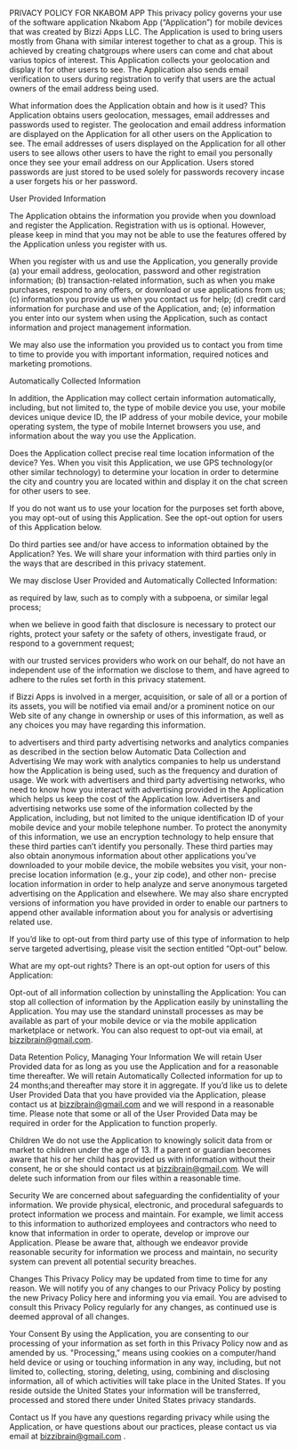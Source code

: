 PRIVACY POLICY FOR NKABOM APP
This privacy policy governs your use of the software application Nkabom App (“Application”) for mobile devices that was created by Bizzi Apps LLC. The Application is used to bring users mostly from Ghana with similar interest together to chat as a group. This is achieved by creating chatgroups where users can come and chat about varius topics of interest. This Application collects your geolocation and display it for other users to see. The Application also sends email verification to users during registration to verify that users are the actual owners of the email address being used.

What information does the Application obtain and how is it used?
This Application obtains users geolocation, messages, email addresses and passwords used to register. The geolocation and email address information are displayed on the Application for all other users on the Application to see. The email addresses of users displayed on the Application for all other users to see allows other users to have the right to email you personally once they see your email address on our Application. Users stored passwords are just stored to be used solely for passwords recovery incase a user forgets his or her password.

User Provided Information 

The Application obtains the information you provide when you download and register the Application. Registration with us is optional. However, please keep in mind that you may not be able to use the features offered by the Application unless you register with us.

When you register with us and use the Application, you generally provide (a) your email address, geolocation, password and other registration information; (b) transaction-related information, such as when you make purchases, respond to any offers, or download or use applications from us; (c) information you provide us when you contact us for help; (d) credit card information for purchase and use of the Application, and; (e) information you enter into our system when using the Application, such as contact information and project management information.

We may also use the information you provided us to contact you from time to time to provide you with important information, required notices and marketing promotions.

Automatically Collected Information 

In addition, the Application may collect certain information automatically, including, but not limited to, the type of mobile device you use, your mobile devices unique device ID, the IP address of your mobile device, your mobile operating system, the type of mobile Internet browsers you use, and information about the way you use the Application. 

 
Does the Application collect precise real time location information of the device?
Yes. When you visit this Application, we use GPS technology(or other similar technology) to determine your location in order to determine the city and country you are located within and display it on the chat screen for other users to see.

If you do not want us to use your location for the purposes set forth above, you may opt-out of using this Application. See the opt-out option for users of this Application below.

Do third parties see and/or have access to information obtained by the Application?
Yes. We will share your information with third parties only in the ways that are described in this privacy statement.

We may disclose User Provided and Automatically Collected Information:

as required by law, such as to comply with a subpoena, or similar legal process;

when we believe in good faith that disclosure is necessary to protect our rights, protect your safety or the safety of others, investigate fraud, or respond to a government request;

with our trusted services providers who work on our behalf, do not have an independent use of the information we disclose to them, and have agreed to adhere to the rules set forth in this privacy statement.

if Bizzi Apps is involved in a merger, acquisition, or sale of all or a portion of its assets, you will be notified via email and/or a prominent notice on our Web site of any change in ownership or uses of this information, as well as any choices you may have regarding this information.

to advertisers and third party advertising networks and analytics companies as described in the section below
Automatic Data Collection and Advertising
We may work with analytics companies to help us understand how the Application is being used, such as the frequency and duration of usage. We work with advertisers and third party advertising networks, who need to know how you interact with advertising provided in the Application which helps us keep the cost of the Application low. Advertisers and advertising networks use some of the information collected by the Application, including, but not limited to the unique identification ID of your mobile device and your mobile telephone number. To protect the anonymity of this information, we use an encryption technology to help ensure that these third parties can’t identify you personally. These third parties may also obtain anonymous information about other applications you’ve downloaded to your mobile device, the mobile websites you visit, your non-precise location information (e.g., your zip code), and other non- precise location information in order to help analyze and serve anonymous targeted advertising on the Application and elsewhere. We may also share encrypted versions of information you have provided in order to enable our partners to append other available information about you for analysis or advertising related use.

If you’d like to opt-out from third party use of this type of information to help serve targeted advertising, please visit the section entitled “Opt-out” below.

What are my opt-out rights?
There is an opt-out option for users of this Application:

Opt-out of all information collection by uninstalling the Application: You can stop all collection of information by the Application easily by uninstalling the Application. You may use the standard uninstall processes as may be available as part of your mobile device or via the mobile application marketplace or network. You can also request to opt-out via email, at bizzibrain@gmail.com.

Data Retention Policy, Managing Your Information
We will retain User Provided data for as long as you use the Application and for a reasonable time thereafter. We will retain Automatically Collected information for up to 24 months;and thereafter may store it in aggregate. If you’d like us to delete User Provided Data that you have provided via the Application, please contact us at bizzibrain@gmail.com and we will respond in a reasonable time. Please note that some or all of the User Provided Data may be required in order for the Application to function properly.

Children
We do not use the Application to knowingly solicit data from or market to children under the age of 13. If a parent or guardian becomes aware that his or her child has provided us with information without their consent, he or she should contact us at bizzibrain@gmail.com. We will delete such information from our files within a reasonable time.

Security
We are concerned about safeguarding the confidentiality of your information. We provide physical, electronic, and procedural safeguards to protect information we process and maintain. For example, we limit access to this information to authorized employees and contractors who need to know that information in order to operate, develop or improve our Application. Please be aware that, although we endeavor provide reasonable security for information we process and maintain, no security system can prevent all potential security breaches.

Changes
This Privacy Policy may be updated from time to time for any reason. We will notify you of any changes to our Privacy Policy by posting the new Privacy Policy here and informing you via email. You are advised to consult this Privacy Policy regularly for any changes, as continued use is deemed approval of all changes.

Your Consent
By using the Application, you are consenting to our processing of your information as set forth in this Privacy Policy now and as amended by us. "Processing,” means using cookies on a computer/hand held device or using or touching information in any way, including, but not limited to, collecting, storing, deleting, using, combining and disclosing information, all of which activities will take place in the United States. If you reside outside the United States your information will be transferred, processed and stored there under United States privacy standards.

 

Contact us
If you have any questions regarding privacy while using the Application, or have questions about our practices, please contact us via email at bizzibrain@gmail.com .
